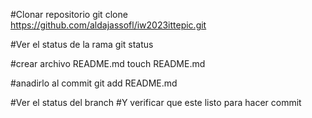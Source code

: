 #Clonar repositorio
git clone https://github.com/aldajassofl/iw2023ittepic.git

#Ver el status de la rama
git status

#crear archivo README.md
touch README.md

#anadirlo al commit
git add README.md

#Ver el status del branch
#Y verificar que este listo para hacer commit

